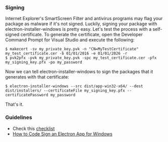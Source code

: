 ### Signing
Internet Explorer's SmartScreen Filter and antivirus programs may flag your package as malware if it's not signed. Luckily, signing your package with electron-installer-windows is pretty easy. Let's test the process with a self-signed certificate.
To generate the certificate, open the Developer Command Prompt for Visual Studio and execute the following:
```
$ makecert -sv my_private_key.pvk -n "CN=MyTestCertificate" my_test_certificate.cer -b 01/01/2016 -e 01/01/2026 -r
$ pvk2pfx -pvk my_private_key.pvk -spc my_test_certificate.cer -pfx my_signing_key.pfx -po my_password
```

Now we can tell electron-installer-windows to sign the packages that it generates with that certificate:
```
$ electron-installer-windows --src dist/app-win32-x64/ --dest dist/installers/ --certificateFile my_signing_key.pfx --certificatePassword my_password
```

That's it.

### Guidelines
* Check this [checklist](https://www.electron.build/code-signing#windows)
* [How to Code Sign an Electron App for Windows](https://interactiveknowledge.com/insights/how-code-sign-electron-app-windows)
